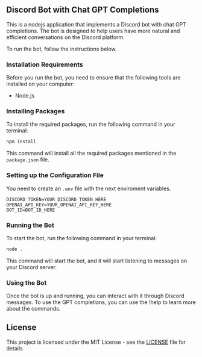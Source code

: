 ## Discord Bot with Chat GPT Completions

This is a nodejs application that implements a Discord bot with chat GPT completions. The bot is designed to help users have more natural and efficient conversations on the Discord platform.

To run the bot, follow the instructions below.

### Installation Requirements

Before you run the bot, you need to ensure that the following tools are installed on your computer:

- Node.js

### Installing Packages

To install the required packages, run the following command in your terminal:
```bash
npm install
```

This command will install all the required packages mentioned in the `package.json` file.

### Setting up the Configuration File

You need to create an `.env` file with the next enviroment variables.

```.env
DISCORD_TOKEN=YOUR_DISCORD_TOKEN_HERE
OPENAI_API_KEY=YOUR_OPENAI_API_KEY_HERE
BOT_ID=BOT_ID_HERE
```

### Running the Bot

To start the bot, run the following command in your terminal:
```bash
node .
```
This command will start the bot, and it will start listening to messages on your Discord server.

### Using the Bot

Once the bot is up and running, you can interact with it through Discord messages. To use the GPT completions, you can use the !help to learn more about the commands.

## License

This project is licensed under the MIT License - see the [LICENSE](LICENSE) file for details

